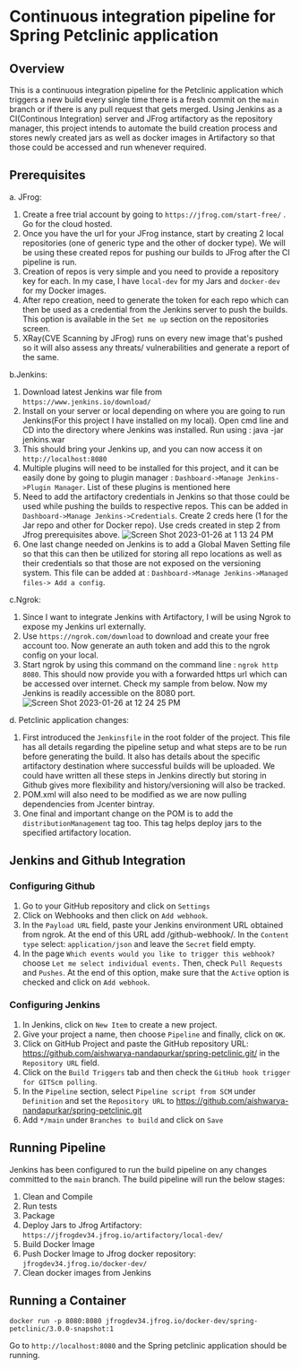 # Continuous integration pipeline for Spring Petclinic application

## Overview
This is a continuous integration pipeline for the Petclinic application which triggers a new build every single time there is a fresh commit on the `main` branch or if there is any pull request that gets merged. Using Jenkins as a CI(Continous Integration) server and JFrog artifactory as the repository manager, this project intends to automate the build creation process and stores newly created jars as well as docker images in Artifactory so that those could be accessed and run whenever required.

## Prerequisites
a. JFrog:
1. Create a free trial account by going to `https://jfrog.com/start-free/` . Go for the cloud hosted.
2. Once you have the url for your JFrog instance, start by creating 2 local repositories (one of generic type and the other of docker type). We will be using these created repos for pushing our builds to JFrog after the CI pipeline is run.
3. Creation of repos is very simple and you need to provide a repository key for each. In my case, I have `local-dev` for my Jars and `docker-dev` for my Docker images.
4. After repo creation, need to generate the token for each repo which can then be used as a credential from the Jenkins server to push the builds. This option is available in the `Set me up` section on the repositories screen.
5. XRay(CVE Scanning by JFrog) runs on every new image that's pushed so it will also assess any threats/ vulnerabilities and generate a report of the same.

b.Jenkins:
1. Download latest Jenkins war file from `https://www.jenkins.io/download/`
2. Install on your server or local depending on where you are going to run Jenkins(For this project I have installed on my local). Open cmd line and CD into the directory where Jenkins was installed. Run using : java -jar jenkins.war
3. This should bring your Jenkins up, and you can now access it on `http://localhost:8080`
4. Multiple plugins will need to be installed for this project, and it can be easily done by going to plugin manager : `Dashboard->Manage Jenkins->Plugin Manager`. List of these plugins is mentioned here
5. Need to add the artifactory credentials in Jenkins so that those could be used while pushing the builds to respective repos. This can be added in `Dashboard->Manage Jenkins->Credentials`. Create 2 creds here (1 for the Jar repo and other for Docker repo). Use creds created in step 2 from Jfrog prerequisites above. ![Screen Shot 2023-01-26 at 1 13 24 PM](https://user-images.githubusercontent.com/38335795/214951709-ca7f5c9f-dacd-4c85-8b51-4eb30caf8458.png)
6. One last change needed on Jenkins is to add a Global Maven Setting file so that this can then be utilized for storing all repo locations as well as their 
credentials so that those are not exposed on the versioning system. This file can be added at : `Dashboard->Manage Jenkins->Managed files-> Add a config`. 

c.Ngrok:
1. Since I want to integrate Jenkins with Artifactory, I will be using Ngrok to expose my Jenkins url externally.
2. Use `https://ngrok.com/download` to download and create your free account too. Now generate an auth token and add this to the ngrok config on your local.
3. Start ngrok by using this command on the command line : `ngrok http 8080`. This should now provide you with a forwarded https url which can be accessed over internet. Check my sample from below. Now my Jenkins is readily accessible on the 8080 port.
![Screen Shot 2023-01-26 at 12 24 25 PM](https://user-images.githubusercontent.com/38335795/214942807-b58523d5-6159-4cc8-9bb0-7dc8117309b7.png)

d. Petclinic application changes:
1. First introduced the `Jenkinsfile` in the root folder of the project. This file has all details regarding the pipeline setup and what steps are to be run before generating the build. It also has details about the specific artifactory destination where successful builds will be uploaded. We could have written all these steps in Jenkins directly but storing in Github gives more flexibility and history/versioning will also be tracked.
2. POM.xml will also need to be modified as we are now pulling dependencies from Jcenter bintray. 
3. One final and important change on the POM is to add the `distributionManagement` tag too. This tag helps deploy jars to the specified artifactory location.

## Jenkins and Github Integration
### Configuring Github
1. Go to your GitHub repository and click on `Settings`
2. Click on Webhooks and then click on `Add webhook`.
3. In the `Payload URL` field, paste your Jenkins environment URL obtained from ngrok. At the end of this URL add /github-webhook/. In the `Content type` select: `application/json` and leave the `Secret` field empty.
4. In the page `Which events would you like to trigger this webhook?` choose `Let me select individual events.` Then, check `Pull Requests` and `Pushes`. At the end of this option, make sure that the `Active` option is checked and click on `Add webhook`.

### Configuring Jenkins
1. In Jenkins, click on `New Item` to create a new project.
2. Give your project a name, then choose `Pipeline` and finally, click on `OK`.
3. Click on GitHub Project and paste the GitHub repository URL: https://github.com/aishwarya-nandapurkar/spring-petclinic.git/ in the `Repository URL` field.
4. Click on the `Build Triggers` tab and then check the `GitHub hook trigger for GITScm polling`.
5. In the `Pipeline` section, select `Pipeline script from SCM` under `Definition` and set the `Repository URL` to https://github.com/aishwarya-nandapurkar/spring-petclinic.git
6. Add `*/main` under `Branches to build` and click on `Save`

## Running Pipeline

Jenkins has been configured to run the build pipeline on any changes committed to the `main` branch.
The build pipeline will run the below stages:
1. Clean and Compile
2. Run tests
3. Package
4. Deploy Jars to Jfrog Artifactory: `https://jfrogdev34.jfrog.io/artifactory/local-dev/`
5. Build Docker Image
6. Push Docker Image to Jfrog docker repository: `jfrogdev34.jfrog.io/docker-dev/`
7. Clean docker images from Jenkins

## Running a Container

`docker run -p 8080:8080 jfrogdev34.jfrog.io/docker-dev/spring-petclinic/3.0.0-snapshot:1`

Go to `http://localhost:8080` and the Spring petclinic application should be running.
